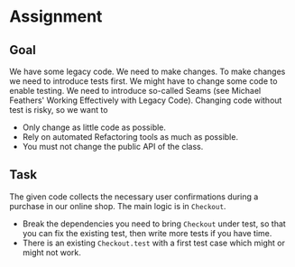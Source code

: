 Assignment
============

Goal
----

We have some legacy code. We need to make changes.
To make changes we need to introduce tests first.
We might have to change some code to enable testing.
We need to introduce so-called Seams (see Michael
Feathers' Working Effectively with Legacy Code).
Changing code without test is risky, so we want to

* Only change as little code as possible.
* Rely on automated Refactoring tools as much as possible.
* You must not change the public API of the class.

Task
----

The given code collects the necessary user confirmations
during a purchase in our online shop. The main logic is in `Checkout`.

* Break the dependencies you need to bring `Checkout` under test, so that you can fix the existing test, then write more tests if you have time.
* There is an existing `Checkout.test` with a first test case which might or might not work.
